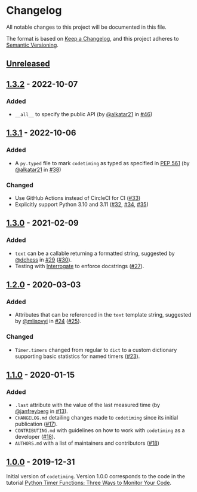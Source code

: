 # Changelog

All notable changes to this project will be documented in this file.

The format is based on [Keep a Changelog](https://keepachangelog.com/en/1.0.0/), and this project adheres to [Semantic Versioning](https://semver.org/spec/v2.0.0.html).


## [Unreleased]

## [1.3.2] - 2022-10-07

### Added

- `__all__` to specify the public API (by [@alkatar21](https://github.com/alkatar21) in [#46])

## [1.3.1] - 2022-10-06

### Added

- A `py.typed` file to mark `codetiming` as typed as specified in [PEP 561](https://peps.python.org/pep-0561/#packaging-type-information) (by [@alkatar21](https://github.com/alkatar21) in [#38])

### Changed

- Use GitHub Actions instead of CircleCI for CI ([#33])
- Explicitly support Python 3.10 and 3.11 ([#32], [#34], [#35])

## [1.3.0] - 2021-02-09

### Added

- `text` can be a callable returning a formatted string, suggested by [@dchess](https://github.com/dchess) in [#29] ([#30]).
- Testing with [Interrogate](https://interrogate.readthedocs.io/) to enforce docstrings ([#27]).


## [1.2.0] - 2020-03-03

### Added

- Attributes that can be referenced in the `text` template string, suggested by [@mlisovyi](https://github.com/mlisovyi) in [#24] ([#25]).

### Changed

- `Timer.timers` changed from regular to `dict` to a custom dictionary supporting basic statistics for named timers ([#23]).


## [1.1.0] - 2020-01-15

### Added

- `.last` attribute with the value of the last measured time (by [@janfreyberg](https://github.com/janfreyberg) in [#13]).
- `CHANGELOG.md` detailing changes made to `codetiming` since its initial publication ([#17]).
- `CONTRIBUTING.md` with guidelines on how to work with `codetiming` as a developer ([#18]).
- `AUTHORS.md` with a list of maintainers and contributors ([#18])


## [1.0.0] - 2019-12-31

Initial version of `codetiming`. Version 1.0.0 corresponds to the code in the tutorial [Python Timer Functions: Three Ways to Monitor Your Code](https://realpython.com/python-timer/).


[Unreleased]: https://github.com/realpython/codetiming/compare/v1.3.2...HEAD
[1.3.2]: https://github.com/realpython/codetiming/compare/v1.3.1...v1.3.2
[1.3.1]: https://github.com/realpython/codetiming/compare/v1.3.0...v1.3.1
[1.3.0]: https://github.com/realpython/codetiming/compare/v1.2.0...v1.3.0
[1.2.0]: https://github.com/realpython/codetiming/compare/v1.1.0...v1.2.0
[1.1.0]: https://github.com/realpython/codetiming/compare/v1.0.0...v1.1.0
[1.0.0]: https://github.com/realpython/codetiming/releases/tag/v1.0.0

[#13]: https://github.com/realpython/codetiming/pull/13
[#17]: https://github.com/realpython/codetiming/pull/17
[#18]: https://github.com/realpython/codetiming/pull/18
[#23]: https://github.com/realpython/codetiming/pull/23
[#24]: https://github.com/realpython/codetiming/issues/24
[#25]: https://github.com/realpython/codetiming/pull/25
[#27]: https://github.com/realpython/codetiming/pull/27
[#29]: https://github.com/realpython/codetiming/issues/29
[#30]: https://github.com/realpython/codetiming/pull/30
[#32]: https://github.com/realpython/codetiming/pull/32
[#33]: https://github.com/realpython/codetiming/pull/33
[#34]: https://github.com/realpython/codetiming/pull/34
[#35]: https://github.com/realpython/codetiming/pull/35
[#38]: https://github.com/realpython/codetiming/pull/38
[#46]: https://github.com/realpython/codetiming/pull/46
